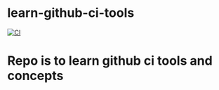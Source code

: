 # learn-github-ci-tools

[![CI](https://travis-ci.com/mukultaneja/learn-github-ci-tools.svg?branch=master)](https://travis-ci.com/mukultaneja/learn-github-ci-tools)
# Repo is to learn github ci tools and concepts
